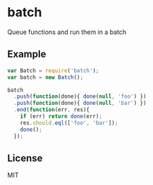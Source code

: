 
# batch

Queue functions and run them in a batch

## Example

```js
var Batch = require('batch');
var batch = new Batch();

batch
  .push(function(done){ done(null, 'foo') })
  .push(function(done){ done(null, 'bar') })
  .end(function(err, res){
    if (err) return done(err);
    res.should.eql(['foo', 'bar']);
    done();
  });
```

## License

MIT
